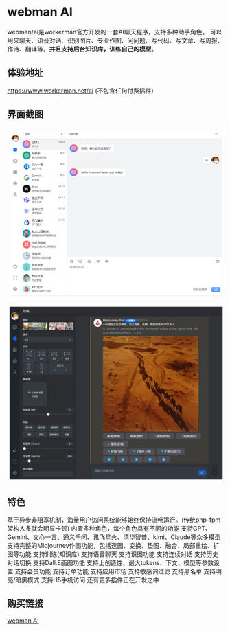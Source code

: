 # webman AI
webman/ai是workerman官方开发的一套AI聊天程序，支持多种助手角色。
可以用来聊天、语音对话、识别图片、专业作图、问问题、写代码、写文章、写周报、作诗、翻译等。**并且支持后台知识库，训练自己的模型**。

## 体验地址
https://www.workerman.net/ai (不包含任何付费插件)  


## 界面截图
![img.png](img/preview1.png)

![img.png](img/preview2.png)

## 特色
基于异步非阻塞机制，海量用户访问系统能够始终保持流畅运行。(传统php-fpm架构人多就会明显卡顿)
内置多种角色，每个角色具有不同的功能
支持GPT、Gemini、文心一言、通义千问、讯飞星火、清华智普、kimi、Claude等众多模型
支持完整的Midjourney作图功能，包括选图、变换、垫图、融合、局部重绘、扩图等功能
支持训练(知识库)
支持语音聊天
支持识图功能
支持连续对话
支持历史对话切换
支持Dall.E画图功能
支持上创造性、最大tokens、下文、模型等参数设置
支持会员功能
支持订单功能
支持应用市场
支持敏感词过滤
支持黑名单
支持明亮/暗黑模式
支持H5手机访问
还有更多插件正在开发之中


## 购买链接
[webman AI](https://www.workerman.net/app/view/ai)
